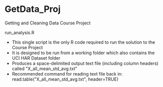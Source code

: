# GetData_Proj
Getting and Cleaning Data Course Project

run_analysis.R
* This single script is the only R code required to run the solution to the Course Project
* It is designed to be run from a working folder which also contains the UCI HAR Dataset folder
* Produces a space-delimited output text file (including column headers) called "X_all_mean_std_avg.txt"
* Recommended command for reading text file back in: read.table("X_all_mean_std_avg.txt", header=TRUE)


